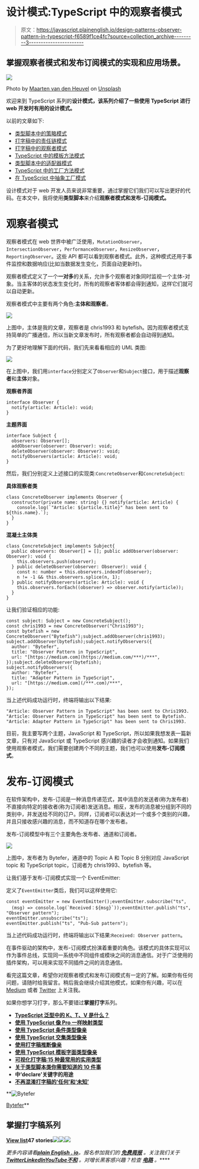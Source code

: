 # 设计模式:TypeScript 中的观察者模式

> 原文：<https://javascript.plainenglish.io/design-patterns-observer-pattern-in-typescript-f6589f1ce4fc?source=collection_archive---------3----------------------->

## 掌握观察者模式和发布订阅模式的实现和应用场景。

![](img/6b403632c10fe5207b2cea7256e9ef50.png)

Photo by [Maarten van den Heuvel](https://unsplash.com/@mvdheuvel?utm_source=medium&utm_medium=referral) on [Unsplash](https://unsplash.com?utm_source=medium&utm_medium=referral)

欢迎来到 TypeScript 系列的**设计模式，该系列介绍了一些使用 TypeScript 进行 web 开发时有用的设计模式。**

以前的文章如下:

*   [类型脚本中的策略模式](/design-patterns-strategy-pattern-in-typescript-54eda9b40f09)
*   [打字稿中的责任链模式](/design-patterns-chain-of-responsibility-pattern-in-typescript-dba6bdffe456)
*   [打字稿中的观察者模式](/design-patterns-observer-pattern-in-typescript-f6589f1ce4fc)
*   [TypeScript 中的模板方法模式](/design-patterns-template-method-pattern-in-typescript-ce0c8b158985)
*   [类型脚本中的适配器模式](/design-patterns-adapter-pattern-in-typescript-4b7ad3c1c234)
*   [TypeScript 中的工厂方法模式](/design-patterns-factory-method-pattern-in-typescript-c4c3047a6289)
*   [在 TypeScript 中抽象工厂模式](/design-patterns-abstract-factory-pattern-in-typescript-84cd7b002964)

设计模式对于 web 开发人员来说非常重要，通过掌握它们我们可以写出更好的代码。在本文中，我将使用**类型脚本**来介绍**观察者模式和发布-订阅模式。**

# **观察者模式**

观察者模式在 web 世界中被广泛使用，`MutationObserver`，`IntersectionObserver`，`PerformanceObserver`，`ResizeObserver`，`ReportingObserver`。这些 API 都可以看到观察者模式。此外，这种模式还用于事件监控和数据响应(比如当数据发生变化，页面自动更新时)。

观察者模式定义了一个**一对多**的关系，允许多个观察者对象同时监视一个主体-对象。当主客体的状态发生变化时，所有的观察者客体都会得到通知，这样它们就可以自动更新。

观察者模式中主要有两个角色:**主体和观察者**。

![](img/b892b9d4ba434f4028ac9cd871e8f878.png)

上图中，主体是我的文章，观察者是 chris1993 和 bytefish。因为观察者模式支持简单的广播通信，所以当新文章发布时，所有观察者都会自动得到通知。

为了更好地理解下面的代码，我们先来看看相应的 UML 类图:

![](img/a7251b6c2277a4fb8395c3f8bd4a02cb.png)

在上图中，我们用`interface`分别定义了`Observer`和`Subject`接口，用于描述**观察者**和**主体**对象。

**观察者界面**

```
interface Observer {
  notify(article: Article): void;
}
```

**主题界面**

```
interface Subject {
  observers: Observer[];
  addObserver(observer: Observer): void;
  deleteObserver(observer: Observer): void;
  notifyObservers(article: Article): void;
}
```

然后，我们分别定义上述接口的实现类:`ConcreteObserver`和`ConcreteSubject`:

**具体观察者类**

```
class ConcreteObserver implements Observer {
  constructor(private name: string) {} notify(article: Article) {
    console.log(`"Article: ${article.title}" has been sent to  ${this.name}.`);
  }
}
```

**混凝土主体类**

```
class ConcreteSubject implements Subject{
  public observers: Observer[] = []; public addObserver(observer: Observer): void {
    this.observers.push(observer);
  } public deleteObserver(observer: Observer): void {
    const n: number = this.observers.indexOf(observer);
    n != -1 && this.observers.splice(n, 1);
  } public notifyObservers(article: Article): void {
    this.observers.forEach((observer) => observer.notify(article));
  }
}
```

让我们验证相应的功能:

```
const subject: Subject = new ConcreteSubject();
const chris1993 = new ConcreteObserver("Chris1993");
const bytefish = new ConcreteObserver("Bytefish");subject.addObserver(chris1993);
subject.addObserver(bytefish);subject.notifyObservers({
  author: "Bytefer",
  title: "Observer Pattern in TypeScript",
  url: "[https://medium.com](https://medium.com/***)/***",
});subject.deleteObserver(bytefish);
subject.notifyObservers({
  author: "Bytefer",
  title: "Adapter Pattern in TypeScript",
  url: "[https://medium.com](/***.com)/***",
});
```

当上述代码成功运行时，终端将输出以下结果:

```
"Article: Observer Pattern in TypeScript" has been sent to Chris1993.
"Article: Observer Pattern in TypeScript" has been sent to Bytefish.
"Article: Adapter Pattern in TypeScript" has been sent to Chris1993.
```

目前，我主要写两个主题，JavaScript 和 TypeScript，所以如果我想发表一篇新文章，只有对 JavaScript 或 TypeScript 感兴趣的读者才会收到通知。如果我们使用观察者模式，我们需要创建两个不同的主题，我们也可以使用**发布-订阅模式**。

# **发布-订阅模式**

在软件架构中，发布-订阅是一种消息传递范式，其中消息的发送者(称为发布者)不直接向特定的接收者(称为订阅者)发送消息。相反，发布的消息被分组到不同的类别中，并发送给不同的订户。同样，订阅者可以表达对一个或多个类别的兴趣，并且只接收感兴趣的消息，而不知道存在哪个发布者。

发布-订阅模型中有三个主要角色:发布者、通道和订阅者。

![](img/1e94a64e5c4a1583de8901b9d0ddbdc1.png)

上图中，发布者为 Bytefer，通道中的 Topic A 和 Topic B 分别对应 JavaScript topic 和 TypeScript topic，订阅者为 chris1993、bytefish 等。

让我们基于发布-订阅模式实现一个 EventEmitter:

定义了`EventEmitter`类后，我们可以这样使用它:

```
const eventEmitter = new EventEmitter();eventEmitter.subscribe("ts", 
  (msg) => console.log(`Received：${msg}`));eventEmitter.publish("ts", "Observer pattern");
eventEmitter.unsubscribe("ts");
eventEmitter.publish("ts", "Pub-Sub pattern");
```

当上述代码成功运行时，终端将输出以下结果:`Received: Observer pattern`。

在事件驱动的架构中，发布-订阅模式扮演着重要的角色。该模式的具体实现可以作为事件总线，实现同一系统中不同组件或模块之间的消息通信。对于广泛使用的插件架构，可以用来实现不同插件之间的消息通信。

看完这篇文章，希望你对观察者模式和发布订阅模式有一定的了解。如果你有任何问题，请随时给我留言。稍后我会继续介绍其他模式，如果你有兴趣，可以在 [Medium](https://medium.com/@bytefer) 或者 [Twitter](https://twitter.com/Tbytefer) 上关注我。

如果你想学习打字，那么不要错过**掌握打字**系列。

*   [**TypeScript 泛型中的 K、T、V 是什么？**](https://medium.com/frontend-canteen/what-are-k-t-and-v-in-typescript-generics-9fabe1d0f0f3)
*   [**使用 TypeScript 像 Pro 一样映射类型**](/using-typescript-mapped-types-like-a-pro-be10aef5511a)
*   [**使用 TypeScript 条件类型像亲**](/use-typescript-conditional-types-like-a-pro-7baea0ad05c5)
*   [**使用 TypeScript 交集类型像亲**](/using-typescript-intersection-types-like-a-pro-a55da6a6a5f7)
*   [**使用打字稿推断像亲**](https://levelup.gitconnected.com/using-typescript-infer-like-a-pro-f30ab8ab41c7)
*   [**使用 TypeScript 模板字面类型像亲**](https://medium.com/javascript-in-plain-english/how-to-use-typescript-template-literal-types-like-a-pro-2e02a7db0bac)
*   [**可视化打字稿:15 种最常用的实用类型**](/15-utility-types-that-every-typescript-developer-should-know-6cf121d4047c)
*   [**关于类型脚本类你需要知道的 10 件事**](https://levelup.gitconnected.com/10-things-you-need-to-know-about-typescript-classes-f58c57869266)
*   [](/purpose-of-declare-keyword-in-typescript-8431d9db2b10)**中‘declare’关键字的用途**
*   **[**不再混淆打字稿的‘任何’和‘未知’**](/no-more-confusion-about-typescripts-any-and-unknown-98c4b53f8924)**

**![Bytefer](img/238cf2afd3c689b50719951ba2fd880d.png)

[Bytefer](https://medium.com/@bytefer?source=post_page-----f6589f1ce4fc--------------------------------)** 

## **掌握打字稿系列**

**[View list](https://medium.com/@bytefer/list/mastering-typescript-series-688ee7c12807?source=post_page-----f6589f1ce4fc--------------------------------)****47 stories****![](img/8fba4cad7ae795f6abed5234e33e0356.png)****![](img/373c978fed504a3c38f0fdb5b617fedb.png)****![](img/a8ea3e3ecad1c2d2697107f3ce466e42.png)**

***更多内容请看*[***plain English . io***](https://plainenglish.io/)*。报名参加我们的* [***免费周报***](http://newsletter.plainenglish.io/) *。关注我们关于*[***Twitter***](https://twitter.com/inPlainEngHQ)[***LinkedIn***](https://www.linkedin.com/company/inplainenglish/)*[***YouTube***](https://www.youtube.com/channel/UCtipWUghju290NWcn8jhyAw)*[***不和***](https://discord.gg/GtDtUAvyhW) *。对增长黑客感兴趣？检查* [***电路***](https://circuit.ooo/) *。*****